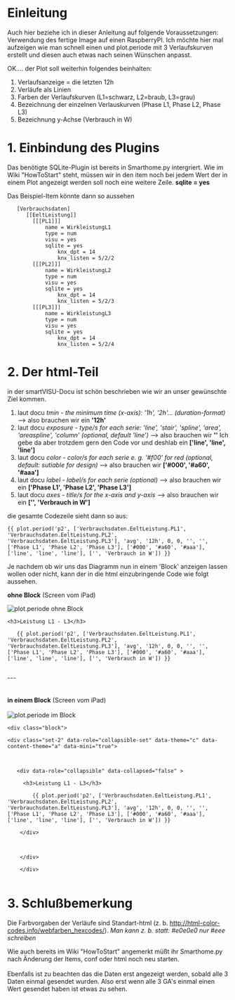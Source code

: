 # Einleitung #
Auch hier beziehe ich in dieser Anleitung auf folgende Voraussetzungen:
Verwendung des fertige Image auf einen RaspberryPI.
Ich möchte hier mal aufzeigen wie man schnell einen und plot.periode mit 3 Verlaufskurven erstellt und diesen auch etwas nach seinen Wünschen anpasst.

OK.... der Plot soll weiterhin folgendes beinhalten:
  1. Verlaufsanzeige = die letzten 12h
  1. Verläufe als Linien
  1. Farben der Verlaufskurven (L1=schwarz, L2=braub, L3=grau)
  1. Bezeichnung der einzelnen Verlauskurven (Phase L1, Phase L2, Phase L3)
  1. Bezeichnung y-Achse (Verbrauch in W)


# 1. Einbindung des Plugins #
Das benötigte SQLite-Plugin ist bereits in Smarthome.py intergriert.
Wie im Wiki "HowToStart" steht, müssen wir in den item noch bei jedem Wert der in einem Plot angezeigt werden soll noch eine weitere Zeile.
**sqlite = yes**

Das Beispiel-Item könnte dann so aussehen
```
   [Verbrauchsdaten]
      [[EeltLeistung]]
        [[[PL1]]]
            name = WirkleistungL1
            type = num
            visu = yes
            sqlite = yes
                knx_dpt = 14
                knx_listen = 5/2/2
        [[[PL2]]]
            name = WirkleistungL2
            type = num
            visu = yes
            sqlite = yes
                knx_dpt = 14
                knx_listen = 5/2/3
        [[[PL3]]]
            name = WirkleistungL3
            type = num
            visu = yes
            sqlite = yes
                knx_dpt = 14
                knx_listen = 5/2/4
```



# 2. Der html-Teil #
in der smartVISU-Docu ist schön beschrieben wie wir an unser gewünschte Ziel kommen.
  1. laut docu _tmin - the minimum time (x-axis): '1h', '2h'... (duration-format)_ --> also brauchen wir ein **'12h'**
  1. laut docu _exposure - type/s for each serie: 'line', 'stair', 'spline', 'area', 'areaspline', 'column' (optional, default 'line')_ --> also brauchen wir **''** Ich gebe da aber trotzdem gern den Code vor und deshlab ein **['line', 'line', 'line']**
  1. laut docu _color - color/s for each serie e. g. '#f00' for red (optional, default: sutiable for design)_ --> also brauchen wir **['#000', '#a60', '#aaa']**
  1. laut docu _label - label/s for each serie (optional)_ --> also brauchen wir ein **['Phase L1', 'Phase L2', 'Phase L3']**
  1. laut docu _axes - title/s for the x-axis and y-axis_ --> also brauchen wir ein **['', 'Verbrauch in W']**

die gesamte Codezeile sieht dann so aus:
```
{{ plot.period('p2', ['Verbrauchsdaten.EeltLeistung.PL1', 'Verbrauchsdaten.EeltLeistung.PL2', 'Verbrauchsdaten.EeltLeistung.PL3'], 'avg', '12h', 0, 0, '', '', ['Phase L1', 'Phase L2', 'Phase L3'], ['#000', '#a60', '#aaa'], ['line', 'line', 'line'], ['', 'Verbrauch in W']) }}

```

Je nachdem ob wir uns das Diagramm nun in einem 'Block' anzeigen lassen wollen oder nicht, kann der in die html einzubringende Code wie folgt aussehen.

**ohne Block** (Screen vom iPad)

<img src='http://smartvisu.googlecode.com/svn/wiki/pics/wt_plot_example1.jpg' title='plot.periode ohne Block'>
<pre><code>&lt;h3&gt;Leistung L1 - L3&lt;/h3&gt;		<br>
   {{ plot.period('p2', ['Verbrauchsdaten.EeltLeistung.PL1', 'Verbrauchsdaten.EeltLeistung.PL2', 'Verbrauchsdaten.EeltLeistung.PL3'], 'avg', '12h', 0, 0, '', '', ['Phase L1', 'Phase L2', 'Phase L3'], ['#000', '#a60', '#aaa'], ['line', 'line', 'line'], ['', 'Verbrauch in W']) }}<br>
</code></pre>

---<br>
<br>
<br>
<b>in einem Block</b> (Screen vom iPad)<br>
<br>
<img src='http://smartvisu.googlecode.com/svn/wiki/pics/wt_plot_example2.jpg' title='plot.periode im Block'>
<pre><code>&lt;div class="block"&gt;<br>
&lt;div class="set-2" data-role="collapsible-set" data-theme="c" data-content-theme="a" data-mini="true"&gt;<br>
    <br>
   &lt;div data-role="collapsible" data-collapsed="false" &gt;<br>
	 &lt;h3&gt;Leistung L1 - L3&lt;/h3&gt;<br>
		{{ plot.period('p2', ['Verbrauchsdaten.EeltLeistung.PL1', 'Verbrauchsdaten.EeltLeistung.PL2', 'Verbrauchsdaten.EeltLeistung.PL3'], 'avg', '12h', 0, 0, '', '', ['Phase L1', 'Phase L2', 'Phase L3'], ['#000', '#a60', '#aaa'], ['line', 'line', 'line'], ['', 'Verbrauch in W']) }}  <br>
	&lt;/div&gt;<br>
<br>
    &lt;/div&gt;<br>
    &lt;/div&gt; <br>
</code></pre>

<h1>3. Schlußbemerkung</h1>
Die Farbvorgaben der Verläufe sind Standart-html (z. b. <a href='http://html-color-codes.info/webfarben_hexcodes/'>http://html-color-codes.info/webfarben_hexcodes/</a>). <i>Man kann z. b. statt: #e0e0e0 nur #eee schreiben</i>

Wie auch bereits im Wiki "HowToStart" angemerkt müßt ihr Smarthome.py nach Änderung der Items, conf oder html noch neu starten.<br>
<br>
Ebenfalls ist zu beachten das die Daten erst angezeigt werden, sobald alle 3 Daten einmal gesendet wurden. Also erst wenn alle 3 GA's einmal einen Wert gesendet haben ist etwas zu sehen.